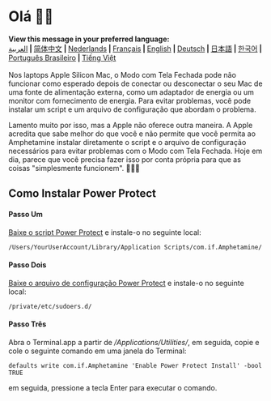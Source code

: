 # Olá 👋🏼
<b>View this message in your preferred language:</b><br><a href="https://x74353.github.io/Amphetamine-Power-Protect/Localized/PowerProtectInstall_Arabic.html">العربية</a><b> | </b><a href="https://x74353.github.io/Amphetamine-Power-Protect/Localized/PowerProtectInstall_ChineseSimplified.html">简体中文<a><b> | </b><a href="https://x74353.github.io/Amphetamine-Power-Protect/Localized/PowerProtectInstall_Dutch.html">Nederlands</a><b> | </b><a href="https://x74353.github.io/Amphetamine-Power-Protect/Localized/PowerProtectInstall_French.html">Français</a><b> | </b><a href="https://x74353.github.io/Amphetamine-Power-Protect/">English</a><b> | </b><a href="https://x74353.github.io/Amphetamine-Power-Protect/Localized/PowerProtectInstall_German.html">Deutsch</a><b> | </b><a href="https://x74353.github.io/Amphetamine-Power-Protect/Localized/PowerProtectInstall_Japanese.html">日本語</a><b> | </b><a href="https://x74353.github.io/Amphetamine-Power-Protect/Localized/PowerProtectInstall_Korean.html">한국어</a><b> | </b><a href="https://x74353.github.io/Amphetamine-Power-Protect/Localized/PowerProtectInstall_Portuguese.html">Português Brasileiro</a><b> | </b><a href="https://x74353.github.io/Amphetamine-Power-Protect/Localized/PowerProtectInstall_Vietnamese.html">Tiếng Việt</a>
<br><br>
Nos laptops Apple Silicon Mac, o Modo com Tela Fechada pode não funcionar como esperado depois de conectar ou desconectar o seu Mac de uma fonte de alimentação externa, como um adaptador de energia ou um monitor com fornecimento de energia. Para evitar problemas, você pode instalar um script e um arquivo de configuração que abordam o problema.

Lamento muito por isso, mas a Apple não oferece outra maneira. A Apple acredita que sabe melhor do que você e não permite que você permita ao Amphetamine instalar diretamente o script e o arquivo de configuração necessários para evitar problemas com o Modo com Tela Fechada. Hoje em dia, parece que você precisa fazer isso por conta própria para que as coisas "simplesmente funcionem". 🔨💪🏼

## Como Instalar Power Protect

<h4>Passo Um</h4>
<a href="https://raw.githubusercontent.com/x74353/Amphetamine/master/Files/PowerProtect_Script.zip">Baixe o script Power Protect</a> e instale-o no seguinte local:<br>
  
```
/Users/YourUserAccount/Library/Application Scripts/com.if.Amphetamine/
```

<h4>Passo Dois</h4>
<a href="https://raw.githubusercontent.com/x74353/Amphetamine/master/Files/PowerProtect_Configuration.zip">Baixe o arquivo de configuração Power Protect</a> e instale-o no seguinte local:
   
```
/private/etc/sudoers.d/
```
 
<h4>Passo Três</h4>
Abra o Terminal.app a partir de <i>/Applications/Utilities/</i>, em seguida, copie e cole o seguinte comando em uma janela do Terminal:
   
```
defaults write com.if.Amphetamine 'Enable Power Protect Install' -bool TRUE
```

em seguida, pressione a tecla Enter para executar o comando.
